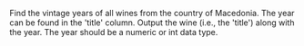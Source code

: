 Find the vintage years of all wines from the country of Macedonia. 
The year can be found in the 'title' column. 
Output the wine (i.e., the 'title') along with the year. 
The year should be a numeric or int data type.